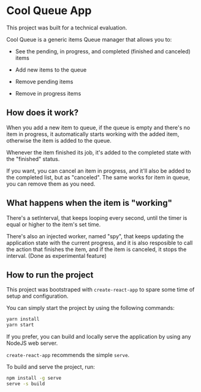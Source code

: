 # Cool Queue App

This project was built for a technical evaluation.

Cool Queue is a generic items Queue manager that allows you to:

- See the pending, in progress, and completed (finished and canceled) items

- Add new items to the queue

- Remove pending items

- Remove in progress items

## How does it work?

When you add a new item to queue, if the queue is empty and there's no item in progress, it automatically starts working with the added item, otherwise the item is added to the queue.

Whenever the item finished its job, it's added to the completed state with the "finished" status.

If you want, you can cancel an item in progress, and it'll also be added to the completed list, but as "canceled". The same works for item in queue, you can remove them as you need.

## What happens when the item is "working"

There's a setInterval, that keeps looping every second, until the timer is equal or higher to the item's set time.

There's also an injected worker, named "spy", that keeps updating the application state with the current progress, and it is also resposible to call the action that finishes the item, and if the item is canceled, it stops the interval. (Done as experimental feature)

## How to run the project

This project was bootstraped with `create-react-app` to spare some time of setup and configuration.

You can simply start the project by using the following commands:

```sh
yarn install
yarn start
```

If you prefer, you can build and locally serve the application by using any NodeJS web server.

`create-react-app` recommends the simple `serve`.

To build and serve the project, run:

```sh
npm install -g serve
serve -s build
```
